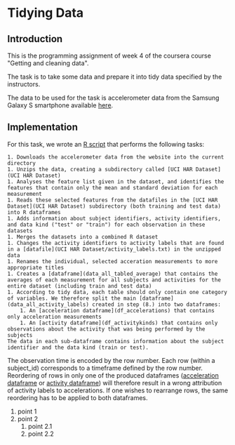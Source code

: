 
# Tidying Data
## Introduction
This is the programming assignment of week 4 of the coursera course "Getting and cleaning data".

The task is to take some data and prepare it into tidy data specified by the instructors.

The data to be used for the task is accelerometer data from the Samsung Galaxy S smartphone available [here](http://archive.ics.uci.edu/ml/datasets/Human+Activity+Recognition+Using+Smartphones).

## Implementation
For this task, we wrote an [R script](run_analysis.R) that performs the following tasks:

    1. Downloads the accelerometer data from the website into the current directory
    1. Unzips the data, creating a subdirectory called [UCI HAR Dataset](UCI HAR Dataset)
    1. Analyses the feature list given in the dataset, and identifies the features that contain only the mean and standard deviation for each measurement
    1. Reads these selected features from the datafiles in the [UCI HAR Dataset](UCI HAR Dataset) subdirectory (both training and test data) into R dataframes
    1. Adds information about subject identifiers, activity identifiers, and data kind ("test" or "train") for each observation in these datasets
    1. Merges the datasets into a combined R dataset
    1. Changes the activity identifiers to activity labels that are found in a [datafile](UCI HAR Dataset/activity_labels.txt) in the unzipped data
    1. Renames the individual, selected acceration measurements to more appropriate titles
    1. Creates a [dataframe](data_all_tabled_average) that contains the averages of each measurement for all subjects and activities for the entire dataset (including train and test data)
    1. According to tidy data, each table should only contain one category of variables. We therefore split the main [dataframe](data_all_activity_labels) created in step (8.) into two dataframes:
        1. An [acceleration dataframe](df_accelerations) that contains only acceleration measurements
        1. An [activity dataframe](df_activitykinds) that contains only observations about the activity that was being performed by the subjects
    The data in each sub-dataframe contains information about the subject identifier and the data kind (train or test).

The observation time is encoded by the row number. Each row (within a subject_id) corresponds to a timeframe defined by the row number. Reordering of rows in only one of the produced dataframes ([acceleration dataframe](df_accelerations) or  [activity dataframe](df_activitykinds)) will therefore result in a wrong attribution of activity labels to accelerations. If one wishes to rearrange rows, the same reordering has to be applied to both dataframes.

1. point 1
1. point 2
    1. point 2.1
    1. point 2.2
